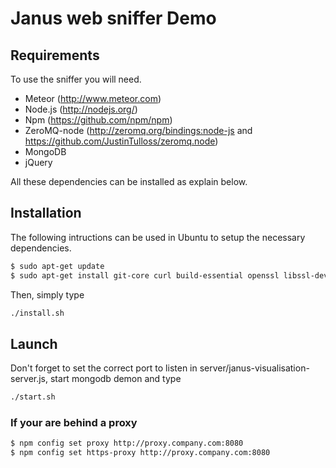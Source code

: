 Janus web sniffer Demo
======================

Requirements
------------

To use the sniffer you will need.

* Meteor (http://www.meteor.com)
* Node.js (http://nodejs.org/)
* Npm (https://github.com/npm/npm)
* ZeroMQ-node (http://zeromq.org/bindings:node-js and https://github.com/JustinTulloss/zeromq.node)
* MongoDB
* jQuery

All these dependencies can be installed as explain below.

Installation
------------

The following intructions can be used in Ubuntu to setup the necessary dependencies.

```bash
$ sudo apt-get update
$ sudo apt-get install git-core curl build-essential openssl libssl-dev
```

Then, simply type
```bash
./install.sh
```

Launch
------

Don't forget to set the correct port to listen in
server/janus-visualisation-server.js, start mongodb demon and type
```bash
./start.sh
```

### If your are behind a proxy
```bash
$ npm config set proxy http://proxy.company.com:8080
$ npm config set https-proxy http://proxy.company.com:8080
```
